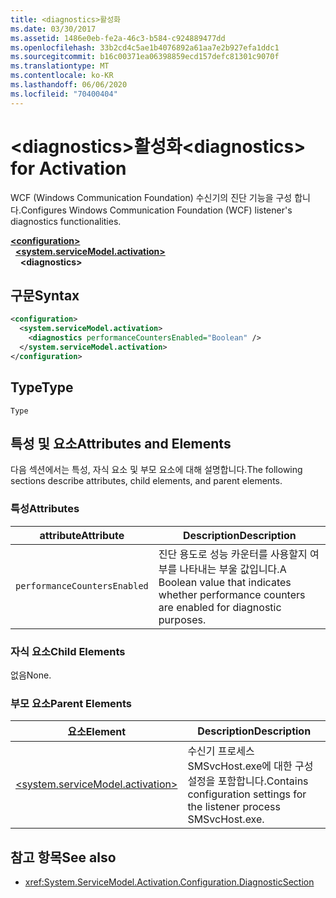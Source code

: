 ```yaml
---
title: <diagnostics>활성화
ms.date: 03/30/2017
ms.assetid: 1486e0eb-fe2a-46c3-b584-c924889477dd
ms.openlocfilehash: 33b2cd4c5ae1b4076892a61aa7e2b927efa1ddc1
ms.sourcegitcommit: b16c00371ea06398859ecd157defc81301c9070f
ms.translationtype: MT
ms.contentlocale: ko-KR
ms.lasthandoff: 06/06/2020
ms.locfileid: "70400404"
---
```

# <a name="diagnostics-for-activation"></a><span data-ttu-id="16f16-102">\<diagnostics>활성화</span><span class="sxs-lookup"><span data-stu-id="16f16-102">\<diagnostics> for Activation</span></span>
<span data-ttu-id="16f16-103">WCF (Windows Communication Foundation) 수신기의 진단 기능을 구성 합니다.</span><span class="sxs-lookup"><span data-stu-id="16f16-103">Configures Windows Communication Foundation (WCF) listener's diagnostics functionalities.</span></span>  
  
[**\<configuration>**](../configuration-element.md)\
&nbsp;&nbsp;[**\<system.serviceModel.activation>**](system-servicemodel-activation.md)\
&nbsp;&nbsp;&nbsp;&nbsp;**\<diagnostics>**  
  
## <a name="syntax"></a><span data-ttu-id="16f16-104">구문</span><span class="sxs-lookup"><span data-stu-id="16f16-104">Syntax</span></span>  
  
```xml  
<configuration>
  <system.serviceModel.activation>
    <diagnostics performanceCountersEnabled="Boolean" />
  </system.serviceModel.activation>
</configuration>
```  
  
## <a name="type"></a><span data-ttu-id="16f16-105">Type</span><span class="sxs-lookup"><span data-stu-id="16f16-105">Type</span></span>  
 `Type`  
  
## <a name="attributes-and-elements"></a><span data-ttu-id="16f16-106">특성 및 요소</span><span class="sxs-lookup"><span data-stu-id="16f16-106">Attributes and Elements</span></span>  
 <span data-ttu-id="16f16-107">다음 섹션에서는 특성, 자식 요소 및 부모 요소에 대해 설명합니다.</span><span class="sxs-lookup"><span data-stu-id="16f16-107">The following sections describe attributes, child elements, and parent elements.</span></span>  
  
### <a name="attributes"></a><span data-ttu-id="16f16-108">특성</span><span class="sxs-lookup"><span data-stu-id="16f16-108">Attributes</span></span>  
  
|<span data-ttu-id="16f16-109">attribute</span><span class="sxs-lookup"><span data-stu-id="16f16-109">Attribute</span></span>|<span data-ttu-id="16f16-110">Description</span><span class="sxs-lookup"><span data-stu-id="16f16-110">Description</span></span>|  
|---------------|-----------------|  
|`performanceCountersEnabled`|<span data-ttu-id="16f16-111">진단 용도로 성능 카운터를 사용할지 여부를 나타내는 부울 값입니다.</span><span class="sxs-lookup"><span data-stu-id="16f16-111">A Boolean value that indicates whether performance counters are enabled for diagnostic purposes.</span></span>|  
  
### <a name="child-elements"></a><span data-ttu-id="16f16-112">자식 요소</span><span class="sxs-lookup"><span data-stu-id="16f16-112">Child Elements</span></span>  
 <span data-ttu-id="16f16-113">없음</span><span class="sxs-lookup"><span data-stu-id="16f16-113">None.</span></span>  
  
### <a name="parent-elements"></a><span data-ttu-id="16f16-114">부모 요소</span><span class="sxs-lookup"><span data-stu-id="16f16-114">Parent Elements</span></span>  
  
|<span data-ttu-id="16f16-115">요소</span><span class="sxs-lookup"><span data-stu-id="16f16-115">Element</span></span>|<span data-ttu-id="16f16-116">Description</span><span class="sxs-lookup"><span data-stu-id="16f16-116">Description</span></span>|  
|-------------|-----------------|  
|[\<system.serviceModel.activation>](system-servicemodel-activation.md)|<span data-ttu-id="16f16-117">수신기 프로세스 SMSvcHost.exe에 대한 구성 설정을 포함합니다.</span><span class="sxs-lookup"><span data-stu-id="16f16-117">Contains configuration settings for the listener process SMSvcHost.exe.</span></span>|  
  
## <a name="see-also"></a><span data-ttu-id="16f16-118">참고 항목</span><span class="sxs-lookup"><span data-stu-id="16f16-118">See also</span></span>

- <xref:System.ServiceModel.Activation.Configuration.DiagnosticSection>
